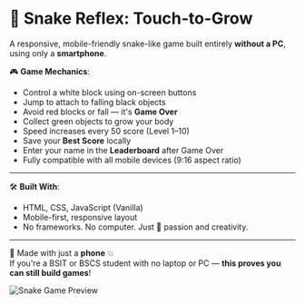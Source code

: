 # 🐍 Snake Reflex: Touch-to-Grow

A responsive, mobile-friendly snake-like game built entirely **without a PC**, using only a **smartphone**.

🎮 **Game Mechanics**:
- Control a white block using on-screen buttons
- Jump to attach to falling black objects
- Avoid red blocks or fall — it's **Game Over**
- Collect green objects to grow your body
- Speed increases every 50 score (Level 1–10)
- Save your **Best Score** locally
- Enter your name in the **Leaderboard** after Game Over
- Fully compatible with all mobile devices (9:16 aspect ratio)

---

🛠 **Built With**:
- HTML, CSS, JavaScript (Vanilla)
- Mobile-first, responsive layout
- No frameworks. No computer. Just 💪 passion and creativity.

---

📱 Made with just a **phone** 💥  
If you're a BSIT or BSCS student with no laptop or PC — **this proves you can still build games**!



![Snake Game Preview](preview.gif)
